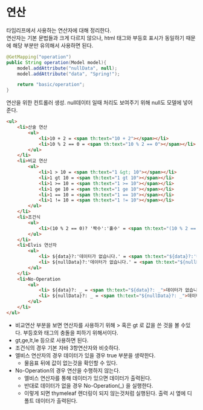 # 연산

타임리프에서 사용하는 연산자에 대해 정리한다.  
연산자는 기본 문법들과 크게 다르지 않으나, html 태그와 부등호 표시가 동일하기 때문에 해당 부분만 유의해서 사용하면 된다.

```java
@GetMapping("operation")
public String operation(Model model){
    model.addAttribute("nullData", null);
    model.addAttribute("data", "Spring!");

    return "basic/operation";
}
```
연산을 위한 컨트롤러 생성. null데이터 일때 처리도 보여주기 위해 null도 모델에 넣어준다.

```html
<ul>
    <li>산술 연산
        <ul>
            <li>10 + 2 = <span th:text="10 + 2"></span></li>
            <li>10 % 2 == 0 = <span th:text="10 % 2 == 0"></span></li>
        </ul>
    </li>
    <li>비교 연산
        <ul>
            <li>1 > 10 = <span th:text="1 &gt; 10"></span></li>
            <li>1 gt 10 = <span th:text="1 gt 10"></span></li>
            <li>1 >= 10 = <span th:text="1 >= 10"></span></li>
            <li>1 ge 10 = <span th:text="1 ge 10"></span></li>
            <li>1 == 10 = <span th:text="1 == 10"></span></li>
            <li>1 != 10 = <span th:text="1 != 10"></span></li>
        </ul>
    </li>
    <li>조건식
        <ul>
            <li>(10 % 2 == 0)? '짝수':'홀수' = <span th:text="(10 % 2 == 0)? '짝수':'홀수'"></span></li>
        </ul>
    </li>
    <li>Elvis 연산자
        <ul>
            <li> ${data}?:'데이터가 없습니다.' = <span th:text="${data}?:'데이터가 없습니다.'"></span></li>
            <li> ${nullData}?:'데이터가 없습니다.' = <span th:text="${nullData}?: '데이터가 없습니다.'"></span></li>
        </ul>
    </li>
    <li>No-Operation
        <ul>
            <li> ${data}?: _ = <span th:text="${data}?: _">데이터가 없습니다.</span></li>
            <li> ${nullData}?: _ = <span th:text="${nullData}?: _">데이터가 없습니다.</span></li>
        </ul>
    </li>
</ul>
```
* 비교연산 부분을 보면 연산자를 사용하기 위해 &gt; 혹은 gt 로 값을 쓴 것을 볼 수있다. 부등호와 태그의 충돌을 피하기 위해서이다.
* gt,ge,lt,le 등으로 사용하면 된다.
* 조건식의 경우 기본 자바 3항연산자와 비슷하다.
* 엘비스 연산자의 경우 데이터가 있을 경우 true 부분을 생략한다.
  * 물음표 뒤에 값이 없는것을 확인할 수 있다.
* No-Operation의 경우 연산을 수행하지 않는다.
  * 엘비스 연산자를 통해 데이터가 있으면 데이터가 출력된다.
  * 반대로 데이터가 없을 경우 No-Operation(_) 을 실행한다.
  * 이렇게 되면 thymeleaf 렌더링이 되지 않는것처럼 실행된다. 출력 시 옆에 디폴트 데이터가 출력된다.